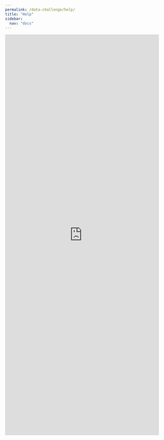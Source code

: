 ```yaml
---
permalink: /data-challenge/help/
title: "Help"
sidebar:
  nav: "docs"
---
```


<div style="position:relative;width:100%;height:0;padding-bottom:260%;max-width:800px;margin:auto;">
  <iframe src="https://docs.google.com/forms/d/e/1FAIpQLScL6x-lxeM9_jBSlfHNAtWXn8SP3I3f_fGWDWpf-FJ6jAywlw/viewform?embedded=true"
    style="position:absolute;top:0;left:0;width:100%;height:100%;border:0;"
    frameborder="0" marginheight="0" marginwidth="0">Loading…</iframe>
</div>
